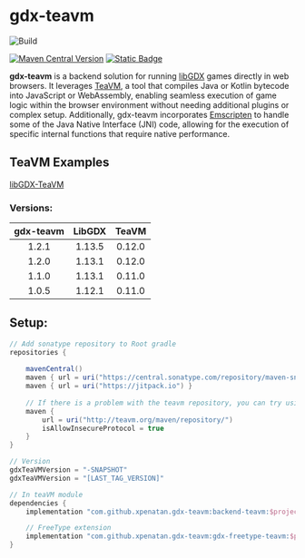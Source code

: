# gdx-teavm

![Build](https://github.com/xpenatan/gdx-teavm/actions/workflows/snapshot.yml/badge.svg)

[![Maven Central Version](https://img.shields.io/maven-central/v/com.github.xpenatan.gdx-teavm/backend-teavm)](https://central.sonatype.com/artifact/com.github.xpenatan.gdx-teavm/backend-teavm)
[![Static Badge](https://img.shields.io/badge/snapshot---SNAPSHOT-red)](https://central.sonatype.com/service/rest/repository/browse/maven-snapshots/com/github/xpenatan/gdx-teavm/)

**gdx-teavm** is a backend solution for running [libGDX](https://github.com/libgdx/libgdx) games directly in web browsers. It leverages [TeaVM](https://github.com/konsoletyper/teavm), a tool that compiles Java or Kotlin bytecode into JavaScript or WebAssembly, enabling seamless execution of game logic within the browser environment without needing additional plugins or complex setup.
Additionally, gdx-teavm incorporates [Emscripten](https://emscripten.org/) to handle some of the Java Native Interface (JNI) code, allowing for the execution of specific internal functions that require native performance.

## TeaVM Examples
[libGDX-TeaVM](https://github.com/xpenatan/libGDX-TeaVM)

### Versions:
| gdx-teavm | LibGDX | TeaVM  |
|:---------:|:------:|:------:|
|   1.2.1   | 1.13.5 | 0.12.0 |
|   1.2.0   | 1.13.1 | 0.12.0 |
|   1.1.0   | 1.13.1 | 0.11.0 |
|   1.0.5   | 1.12.1 | 0.11.0 |

## Setup:
```groovy
// Add sonatype repository to Root gradle
repositories {
    
    mavenCentral()
    maven { url = uri("https://central.sonatype.com/repository/maven-snapshots/") }
    maven { url = uri("https://jitpack.io") }
    
    // If there is a problem with the teavm repository, you can try using http
    maven {
        url = uri("http://teavm.org/maven/repository/")
        isAllowInsecureProtocol = true
    }
}

// Version
gdxTeaVMVersion = "-SNAPSHOT"
gdxTeaVMVersion = "[LAST_TAG_VERSION]"

// In teaVM module
dependencies {
    implementation "com.github.xpenatan.gdx-teavm:backend-teavm:$project.gdxTeaVMVersion"

    // FreeType extension
    implementation "com.github.xpenatan.gdx-teavm:gdx-freetype-teavm:$project.gdxTeaVMVersion"
}
```